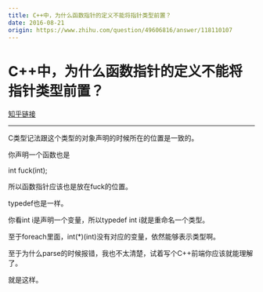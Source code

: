 ```yaml
---
title: C++中，为什么函数指针的定义不能将指针类型前置？
date: 2016-08-21
origin: https://www.zhihu.com/question/49606816/answer/118110107
---
```

# C++中，为什么函数指针的定义不能将指针类型前置？

[知乎链接](https://www.zhihu.com/question/49606816/answer/118110107)

---------

<span class="RichText ztext CopyrightRichText-richText" itemprop="text"><p>C类型记法跟这个类型的对象声明的时候所在的位置是一致的。</p><p>你声明一个函数也是</p><p>int fuck(int);</p><p>所以函数指针应该也是放在fuck的位置。</p><p>typedef也是一样。</p><p>你看int i是声明一个变量，所以typedef int i就是重命名一个类型。</p><p>至于foreach里面，int(*)(int)没有对应的变量，依然能够表示类型啊。</p><p>至于为什么parse的时候报错，我也不太清楚，试着写个C++前端你应该就能理解了。</p>就是这样。</span>